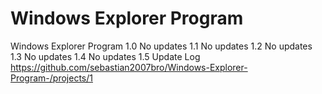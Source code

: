 # Windows Explorer Program
Windows Explorer Program 
1.0 No updates
1.1 No updates
1.2 No updates
1.3 No updates
1.4 No updates
1.5
Update Log
 https://github.com/sebastian2007bro/Windows-Explorer-Program-/projects/1
